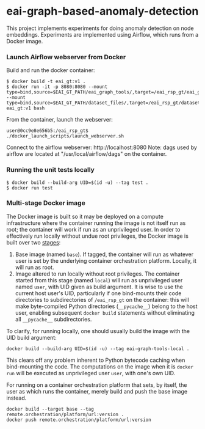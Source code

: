 # eai-graph-based-anomaly-detection

This project implements experiments for doing anomaly detection on node embeddings. Experiments are implemented using 
Airflow, which runs from a Docker image. 


### Launch Airflow webserver from Docker

Build and run the docker container:
```
$ docker build -t eai_gt:v1 .
$ docker run -it -p 8080:8080 --mount type=bind,source=$EAI_GT_PATH/eai_graph_tools/,target=/eai_rsp_gt/eai_graph_tools --mount type=bind,source=$EAI_GT_PATH/dataset_files/,target=/eai_rsp_gt/dataset_files eai_gt:v1 bash
```

From the container, launch the webserver:
```
user@0cc9e8e656b5:/eai_rsp_gt$ ./docker_launch_scripts/launch_webserver.sh 
```

Connect to the airflow webserver: http://localhost:8080
Note: dags used by airflow are located at "/usr/local/airflow/dags" on the container.

### Running the unit tests locally
```
$ docker build --build-arg UID=$(id -u) --tag test .
$ docker run test
```

### Multi-stage Docker image

The Docker image is built so it may be deployed on a compute infrastructure
where the container running the image is not itself run as root; the container
will work if run as an unprivileged user. In order to effectively run locally
without undue root privileges, the Docker image is built over two
[stages](https://docs.docker.com/develop/develop-images/multistage-build/):

1. Base image (named `base`). If tagged, the container will run as whatever
   user is set by the underlying container orchestration platform. Locally, it
   will run as root.
1. Image altered to run locally without root privileges. The container started
   from this stage (named `local`) will run as unprivileged user named `user`,
   with UID given as build argument. It is wise to use the current host user's
   UID, particularly if one bind-mounts their code directories to
   subdirectories of `/eai_rsp_gt` on the container: this will make
   byte-compiled Python directories (`__pycache__`) belong to the host user,
   enabling subsequent `docker build` statements without eliminating all
   `__pycache__` subdirectories.

To clarify, for running locally, one should usually build the image with the
UID build argument:

```
docker build --build-arg UID=$(id -u) --tag eai-graph-tools-local .
```

This clears off any problem inherent to Python bytecode caching when
bind-mounting the code. The computations on the image when it is `docker run`
will be executed as unprivileged user `user`, with one's own UID.

For running on a container orchestration platform that sets, by itself, the
user as which runs the container, merely build and push the base image
instead.

```
docker build --target base --tag remote.orchestration/platform/url:version .
docker push remote.orchestration/platform/url:version
```
